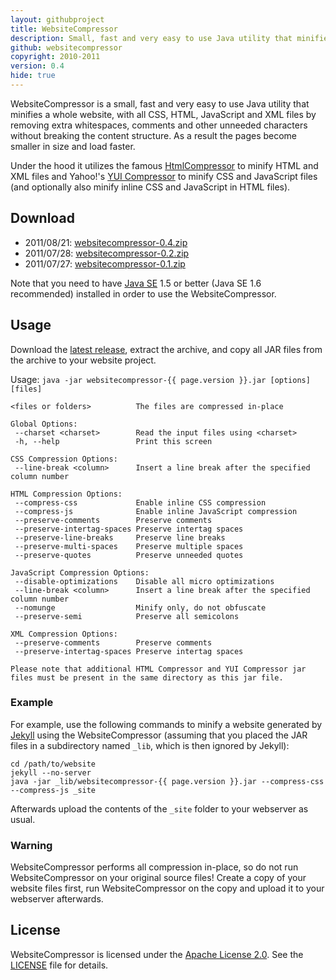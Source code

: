 ```yaml
---
layout: githubproject
title: WebsiteCompressor
description: Small, fast and very easy to use Java utility that minifies a whole website.
github: websitecompressor
copyright: 2010-2011
version: 0.4
hide: true
---
```


WebsiteCompressor is a small, fast and very easy to use Java utility that minifies a whole website, with all CSS, HTML, JavaScript and XML files by removing extra whitespaces, comments and other unneeded characters without breaking the content structure. As a result the pages become smaller in size and load faster.

Under the hood it utilizes the famous [HtmlCompressor](http://code.google.com/p/htmlcompressor/) to minify HTML and XML files and Yahoo!'s [YUI Compressor](http://developer.yahoo.com/yui/compressor/) to minify CSS and JavaScript files (and optionally also minify inline CSS and JavaScript in HTML files).


## Download

- 2011/08/21: [websitecompressor-0.4.zip](https://github.com/downloads/bmeurer/websitecompressor/websitecompressor-0.4.zip)
- 2011/07/28: [websitecompressor-0.2.zip](https://github.com/downloads/bmeurer/websitecompressor/websitecompressor-0.2.zip)
- 2011/07/27: [websitecompressor-0.1.zip](https://github.com/downloads/bmeurer/websitecompressor/websitecompressor-0.1.zip)

Note that you need to have [Java SE](http://www.oracle.com/technetwork/java/javase/downloads/index.html) 1.5 or better (Java SE 1.6 recommended) installed in order to use the WebsiteCompressor.


## Usage

Download the [latest release](https://github.com/downloads/bmeurer/websitecompressor/websitecompressor-{{page.version}}.zip), extract the archive, and copy all JAR files from the archive to your website project.

Usage: `java -jar websitecompressor-{{ page.version }}.jar [options] [files]`

    <files or folders>          The files are compressed in-place

    Global Options:
     --charset <charset>        Read the input files using <charset>
     -h, --help                 Print this screen

    CSS Compression Options:
     --line-break <column>      Insert a line break after the specified column number

    HTML Compression Options:
     --compress-css             Enable inline CSS compression
     --compress-js              Enable inline JavaScript compression
     --preserve-comments        Preserve comments
     --preserve-intertag-spaces Preserve intertag spaces
     --preserve-line-breaks     Preserve line breaks
     --preserve-multi-spaces    Preserve multiple spaces
     --preserve-quotes          Preserve unneeded quotes

    JavaScript Compression Options:
     --disable-optimizations    Disable all micro optimizations
     --line-break <column>      Insert a line break after the specified column number
     --nomunge                  Minify only, do not obfuscate
     --preserve-semi            Preserve all semicolons

    XML Compression Options:
     --preserve-comments        Preserve comments
     --preserve-intertag-spaces Preserve intertag spaces

    Please note that additional HTML Compressor and YUI Compressor jar
    files must be present in the same directory as this jar file.


### Example

For example, use the following commands to minify a website generated by [Jekyll](http://jekyllrb.com) using the WebsiteCompressor (assuming that you placed the JAR files in a subdirectory named `_lib`, which is then ignored by Jekyll):

```
cd /path/to/website
jekyll --no-server
java -jar _lib/websitecompressor-{{ page.version }}.jar --compress-css --compress-js _site
```

Afterwards upload the contents of the `_site` folder to your webserver as usual.


### Warning

WebsiteCompressor performs all compression in-place, so do not run WebsiteCompressor on your original source files! Create a copy of your website files first, run WebsiteCompressor on the copy and upload it to your webserver afterwards.


## License

WebsiteCompressor is licensed under the [Apache License 2.0](http://www.apache.org/licenses/LICENSE-2.0). See the [LICENSE](http://github.com/bmeurer/websitecompressor/raw/master/LICENSE) file for details.

